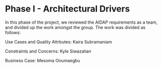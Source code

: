 # Phase I - Architectural Drivers
In this phase of the project, we reviewed the AIDAP requirements as a team,
and divided up the work amongst the group. The work was divided as follows:

Use Cases and Quality Attrbutes: Kaira Subramaniam

Constraints and Concerns: Kyle Siwazalian

Business Case: Mesoma Onumaegbu 
